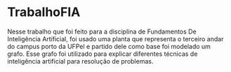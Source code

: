 # TrabalhoFIA
Nesse trabalho que foi feito para a disciplina de Fundamentos De Inteligência Artificial, foi usado uma planta que representa o terceiro andar do campus porto da UFPel e partido dele como base foi modelado um grafo. Esse grafo foi utilizado para explicar diferentes técnicas de inteligência artificial para resolução de problemas.
